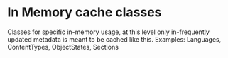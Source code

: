 # In Memory cache classes


Classes for specific in-memory usage, at this level only in-frequently updated metadata is meant to be cached like this.
Examples: Languages, ContentTypes, ObjectStates, Sections

